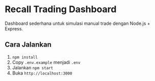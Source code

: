 # Recall Trading Dashboard

Dashboard sederhana untuk simulasi manual trade dengan Node.js + Express.

## Cara Jalankan

1. `npm install`
2. Copy `.env.example` menjadi `.env`
3. Jalankan `npm start`
4. Buka `http://localhost:3000`
